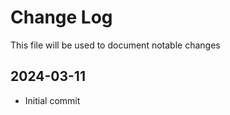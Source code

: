 # Change Log
<!-- markdownlint-disable MD024 -->
<!-- markdownlint-disable MD033 -->
This file will be used to document notable changes

## 2024-03-11

- Initial commit

